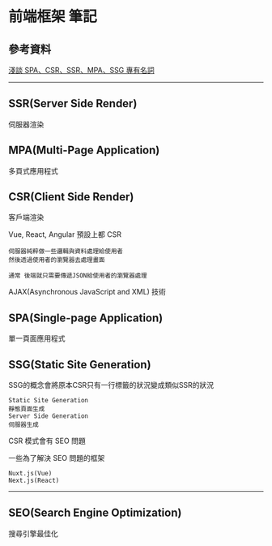 # 前端框架 筆記

## 參考資料

[淺談 SPA、CSR、SSR、MPA、SSG 專有名詞](https://israynotarray.com/other/20210529/2519649612/)

---

## SSR(Server Side Render)

伺服器渲染

## MPA(Multi-Page Application)

多頁式應用程式

## CSR(Client Side Render)

客戶端渲染

Vue, React, Angular 預設上都 CSR

```
伺服器純粹做一些邏輯與資料處理給使用者
然後透過使用者的瀏覽器去處理畫面

通常 後端就只需要傳遞JSON給使用者的瀏覽器處理
```

AJAX(Asynchronous JavaScript and XML) 技術

## SPA(Single-page Application)

單一頁面應用程式

## SSG(Static Site Generation)

SSG的概念會將原本CSR只有一行標籤的狀況變成類似SSR的狀況

```
Static Site Generation
靜態頁面生成
Server Side Generation
伺服器生成
```

CSR 模式會有 SEO 問題

一些為了解決 SEO 問題的框架

```
Nuxt.js(Vue)
Next.js(React)
```

---
## SEO(Search Engine Optimization)

搜尋引擎最佳化